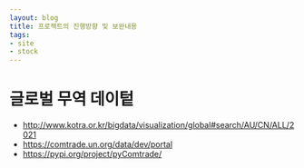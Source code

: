 ```yaml
---
layout: blog
title: 프로젝트의 진행방향 및 보완내용
tags:
- site
- stock
---
```



# 글로벌 무역 데이텉
- http://www.kotra.or.kr/bigdata/visualization/global#search/AU/CN/ALL/2021
- https://comtrade.un.org/data/dev/portal
- https://pypi.org/project/pyComtrade/

